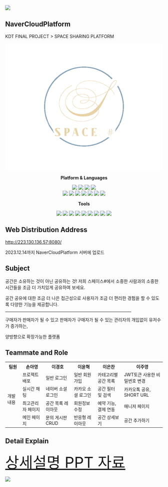 <img src="https://capsule-render.vercel.app/api?type=waving&color=DC8686&height=200&section=header&text=SPACESHARP&fontSize=90" />

## NaverCloudPlatform
KDT FINAL PROJECT > SPACE SHARING PLATFORM

<div align="center" >
<img src="https://github.com/NCPlatform/SpaceSharp/blob/main/src/main/webapp/src/img/LOGO_NO_BACK.png?raw=true">
</div>

<div align="center">

<b>Platform & Languages</b>

<div>
<img src="https://img.shields.io/badge/SpringBoot-6DB33F?style=flat&logo=SpringBoot&logoColor=white"/>
<img src="https://img.shields.io/badge/mysql-4479A1?style=flat&logo=mysql&logoColor=white"/>
<img src="https://img.shields.io/badge/JWT-black?style=flat"/>
<img src="https://img.shields.io/badge/lombok-red?style=flat"/>
</div>
<div>
<img src="https://img.shields.io/badge/react-61DAFB?style=flat&logo=react&logoColor=white"/>
<img src="https://img.shields.io/badge/HTML5-E34F26?style=flat&logo=HTML5&logoColor=white"/>
<img src="https://img.shields.io/badge/CSS-1572B6?style=flat&logo=css3&logoColor=white"/>
<img src="https://img.shields.io/badge/BootStrap-7952B3?style=flat&logo=bootstrap&logoColor=white"/>
<img src="https://img.shields.io/badge/JQuery-0769AD?style=flat&logo=jquery&logoColor=white"/>
<img src="https://img.shields.io/badge/JavaScript-F7DF1E?style=flat&logo=JavaScript&logoColor=white"/>
<img src="https://img.shields.io/badge/visualstudio%20code-007ACC?style=flat&logo=visualstudiocode&logoColor=white"/>
</div>

<b>Tools</b>

<div>
<img src="https://img.shields.io/badge/STS4-6DB33F?style=flat&logo=spring&logoColor=white"/>
<img src="https://img.shields.io/badge/NaverCloud-03C75A?style=flat&logo=Naver&logoColor=white"/>
<img src="https://img.shields.io/badge/jenkins-D24939?style=flat&logo=jenkins&logoColor=white"/>
<img src="https://img.shields.io/badge/docker-2496ED?style=flat&logo=docker&logoColor=white"/>
<img src="https://img.shields.io/badge/GitHub-181717?style=flat&logo=github&logoColor=white"/>
<img src="https://img.shields.io/badge/Slack-4A154B?style=flat&logo=slack&logoColor=white"/>
<img src="https://img.shields.io/badge/jira-0052CC?style=flat&logo=jira&logoColor=white"/>
<img src="https://img.shields.io/badge/confluence-172B4D?style=flat&logo=confluence&logoColor=white"/>
<img src="https://img.shields.io/badge/Discord-5865F2?style=flat&logo=discord&logoColor=white"/>
</div>

</div>

## Web Distribution Address

http://223.130.136.57:8080/

2023.12.14까지 NaverCloudPlatform 서버에 업로드

## Subject
공간은 소유하는 것이 아닌 공유하는 것!
저희 스페이스#에서 소중한 사람과의
소중한 시간들을 조금 더 가치있게 공유하여 보세요.

공간 공유에 대한 조금 더 나은 접근성으로 사용자가 조금 더 편리한 경험을 할 수 있도록 다양한 기능을 제공합니다.
<hr style="width: 80%"/>
구매자가 판매자가 될 수 있고
판매자가 구매자가 될 수 있는
관리자의 개입없이 유저수가 증가하는,

양방향으로
확장가능한
플랫폼

## Teammate and Role

<table align="center">
    <tr>
        <th>팀원</th>
        <th>손아영</th>
        <th>이경호</th>
        <th>이윤혁</th>
        <th>이은찬</th>
        <th>이주영</th>
    </tr>
    <tr>
        <td rowspan="4">개발 내용</td>
        <td>프로젝트 배포</td>
        <td>일반 로그인</td>
        <td>일반 회원가입</td>
        <td>카테고리별 공간 목록</td>
        <td>JWT토큰 사용한 비밀번호 변경</td>
    </tr>
    <tr>
        <td>실시간 채팅</td>
        <td>네이버 소셜 로그인</td>
        <td>카카오 소셜 로그인</td>
        <td>공간 필터 및 검색</td>
        <td>카카오톡 공유, SHORT URL</td>
    </tr>
    <tr>
        <td>최고관리자 페이지</td>
        <td>공간 목록 레이아웃</td>
        <td>회원정보 수정</td>
        <td>예약 기능, 결제 연동</td>
        <td>매니저 페이지</td>
    </tr>
    <tr>
        <td>메인 페이지</td>
        <td>문의 게시판 CRUD</td>
        <td>반응형 레이아웃</td>
        <td>공간 상세보기</td>
        <td>공간 추가하기</td>
    </tr>
</table>

## Detail Explain
<a href="https://www.canva.com/design/DAF2GA_808s/9K-YIv7PzV2DipoKpA_2ug/view?utm_content=DAF2GA_808s&utm_campaign=designshare&utm_medium=link&utm_source=editor" style="font-size: 3rem ">상세설명 PPT 자료</a>
    

<img src="https://capsule-render.vercel.app/api?type=waving&color=DC8686&height=200&section=footer" />
